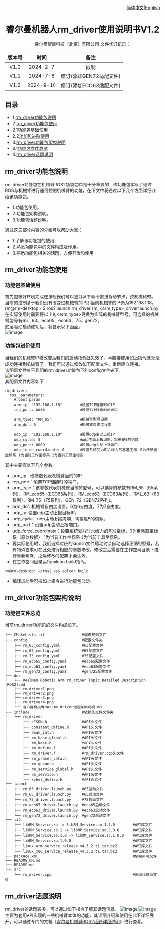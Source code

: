 <div align="right">
 
[简体中文](https://github.com/RealManRobot/ros2_rm_robot/blob/foxy/rm_driver/README_CN.md)|[English](https://github.com/RealManRobot/ros2_rm_robot/blob/foxy/rm_driver/README.md)

</div>

<div align="center">

# 睿尔曼机器人rm_driver使用说明书V1.2
 
睿尔曼智能科技（北京）有限公司 
文件修订记录：

| 版本号| 时间   | 备注  | 
| :---: | :-----: | :---: |
|V1.0    |2024-2-7  |拟制 |
|V1.1    |2024-7-8  |修订(添加GEN72适配文件) |
|V1.2    |2024-9-10 |修订(添加ECO63适配文件) |

</div>

## 目录
* 1.[rm_driver功能包说明](#rm_driver功能包说明)
* 2.[rm_driver功能包使用](#rm_driver功能包使用)
* 2.1[功能包基础使用](#功能包基础使用)
* 2.2[功能包进阶使用](#功能包进阶使用)
* 3.[rm_driver功能包架构说明](#rm_driver功能包架构说明)
* 3.1[功能包文件总览](#功能包文件总览)
* 4.[rm_driver话题说明](#rm_driver话题说明)

## rm_driver功能包说明
rm_driver功能包在机械臂ROS2功能包中是十分重要的，该功能包实现了通过ROS与机械臂进行通信控制机械臂的功能，在下文中将通过以下几个方面详细介绍该功能包。  
* 1.功能包使用。  
* 2.功能包架构说明。  
* 3.功能包话题说明。

通过这三部分内容的介绍可以帮助大家：  
* 1.了解该功能包的使用。  
* 2.熟悉功能包中的文件构成及作用。  
* 3.熟悉功能包相关的话题，方便开发和使用  
## rm_driver功能包使用
### 功能包基础使用
首先配置好环境完成连接后我们可以通过以下命令直接启动节点，控制机械臂。  
当前的控制基于我们没有改变过机械臂的IP即当前机械臂的IP仍为192.168.1.18。  
rm@rm-desktop:~$ ros2 launch rm_driver rm_<arm_type>_driver.launch.py  
在实际使用时需要将以上的<arm_type>更换为实际的机械臂型号，可选择的机械臂型号有65、63、eco65、eco63、75、gen72。  
底层驱动启动成功后，将显示以下画面。  
![image](doc/rm_driver1.png)  
### 功能包进阶使用
当我们的机械臂IP被改变后我们的启动指令就失效了，再直接使用如上指令就无法成功连接到机械臂了，我们可以通过修改如下配置文件，重新建立连接。  
该配置文件位于我们的rm_driver功能包下的config文件夹下。  
![image](doc/rm_driver4.png)  
其配置文件内容如下：

```
rm_driver:   
  ros__parameters:  
    #robot param  
    arm_ip: "192.168.1.18"        #设置TCP连接时的IP  
    tcp_port: 8080                #设置TCP连接时的端口  
    
    arm_type: "RM_65"             #机械臂型号设置    
    arm_dof: 6                    #机械臂自由度设置  

    udp_ip: "192.168.1.10"        #设置udp主动上报IP  
    udp_cycle: 5                  #udp主动上报周期，需要是5的倍数  
    udp_port: 8089                #设置udp主动上报端口  
    udp_force_coordinate: 0       #设置系统受力时六维力的基准坐标，0为传感器坐标系 1为当前工作坐标系 2为当前工具坐标系
```

其中主要有以下几个参数。
* arm_ip：改参数代表机械臂当前的IP
* tcp_port：设置TCP连接时的端口。
* arm_type：该参数代表机械臂当前的型号，可以选择的参数有RM_65（65系列）、RM_eco65（ECO65系列）、RM_eco63（ECO63系列）、RML_63（63系列）、RM_75（75系列）、GEN_72（GEN72系列）。
* arm_dof: 机械臂自由度设置。6为6自由度，7为7自由度。
* udp_ip: 设置udp主动上报目标IP。
* udp_cycle：udp主动上报周期，需要是5的倍数。
* udp_port：设置udp主动上报端口。
* udp_force_coordinate：设置系统受力时六维力的基准坐标，0为传感器坐标系（原始数据） 1为当前工作坐标系 2为当前工具坐标系。
* 再实际使用时，我们选择对应的launch文件启动时会自动选择正确的型号，若有特殊要求可在此处进行相应的参数修改，修改之后需要在工作空间目录下进行重新编译，之后修改的配置才会生效。
* 在工作空间目录运行colcon build指令。

```
rm@rm-desktop: ~/ros2_ws$ colcon build
```

* 编译成功后可按如上指令进行功能包启动。
## rm_driver功能包架构说明
### 功能包文件总览
当前rm_driver功能包的文件构成如下。

```
├── CMakeLists.txt                 #编译规则文件
├── config                         #配置文件夹
│   ├── rm_63_config.yaml          #63配置文件
│   ├── rm_65_config.yaml          #65配置文件
│   ├── rm_75_config.yaml          #75配置文件
│   ├── rm_eco65_config.yaml       #eco65配置文件
│   ├── rm_eco63_config.yaml       #eco63配置文件
│   └── rm_gen72_config.yaml       #gen725配置文件
├── doc
│   ├── RealMan Robotic Arm rm_driver Topic Detailed Description (ROS2).md
│   ├── rm_driver1.png
│   ├── rm_driver2.png
│   ├── rm_driver3.png
│   ├── rm_driver4.png
│   └── 睿尔曼机械臂ROS2rm_driver话题详细说明.md
├── include                        #依赖头文件文件夹
│   └── rm_driver
│       ├── cJSON.h                #API头文件
│       ├── constant_define.h      #API头文件
│       ├── rman_int.h             #API头文件
│       ├── rm_base_global.h       #API头文件
│       ├── rm_base.h              #API头文件
│       ├── rm_define.h            #API头文件
│       ├── rm_driver.h            #rm_driver.cpp头文件
│       ├── rm_praser_data.h       #API头文件
│       ├── rm_queue.h             #API头文件
│       ├── rm_service_global.h    #API头文件
│       ├── rm_service.h           #API头文件
│       └── robot_define.h         #API头文件
├── launch
│   ├── rm_63_driver.launch.py     #63启动文件
│   ├── rm_65_driver.launch.py     #65启动文件
│   ├── rm_75_driver.launch.py     #75启动文件
│   ├── rm_eco65_driver.launch.py  #eco65启动文件
│   ├── rm_eco63_driver.launch.py  #eco63启动文件
│   └── rm_gen72_driver.launch.py  #gen72启动文件
├── lib
│   ├── libRM_Service.so -> libRM_Service.so.1.0.0        #API库文件
│   ├── libRM_Service.so.1 -> libRM_Service.so.1.0.0      #API库文件
│   ├── libRM_Service.so.1.0 -> libRM_Service.so.1.0.0    #API库文件
│   ├── libRM_Service.so.1.0.0                            #API库文件
│   ├── linux_arm_service_release_v4.3.2.t1.tar.bz2       #API库文件
│   └── linux_x86_service_release_v4.3.2.t1.tar.bz2       #API库文件
├── package.xml                                           #依赖声明文件
├── README_CN.md
├── README.md
└── src
    └── rm_driver.cpp                                     #驱动代码源文件
```

## rm_driver话题说明
rm_driver的话题较多，可以通过如下指令了解其话题信息。
![image](doc/rm_driver2.png)
![image](doc/rm_driver3.png)  
主要为套用API实现的一些机械臂本体的功能，其详细介绍和使用在此不详细展开，可以通过专门的文档《[睿尔曼机械臂ROS2话题详细说明](https://github.com/RealManRobot/ros2_rm_robot/blob/foxy/rm_driver/doc/%E7%9D%BF%E5%B0%94%E6%9B%BC%E6%9C%BA%E6%A2%B0%E8%87%82ROS2rm_driver%E8%AF%9D%E9%A2%98%E8%AF%A6%E7%BB%86%E8%AF%B4%E6%98%8E.md)》进行查看。
